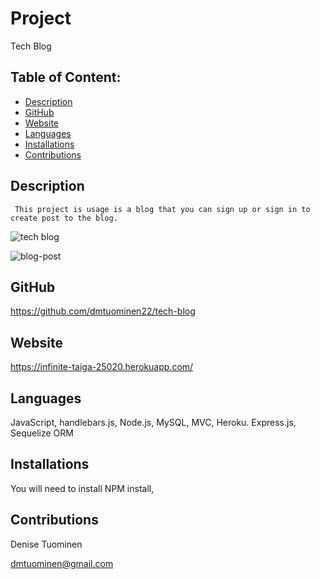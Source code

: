 # Project  
  Tech Blog
## Table of Content:
* [Description](#description)
* [GitHub](#github)
* [Website](#website)
* [Languages](#languages)
* [Installations](#installations)
* [Contributions](#contributions)

## Description
     This project is usage is a blog that you can sign up or sign in to create post to the blog.
    
![tech blog](https://user-images.githubusercontent.com/84994258/135731977-0238fe5b-d39f-471e-b354-ba9d62973f0b.PNG)
   
![blog-post](https://user-images.githubusercontent.com/84994258/135731989-b636be37-618d-4907-9e89-7efede0293de.PNG)


## GitHub
 https://github.com/dmtuominen22/tech-blog

## Website 
https://infinite-taiga-25020.herokuapp.com/
## Languages
  JavaScript, handlebars.js, Node.js, MySQL, MVC, Heroku. Express.js, Sequelize ORM
## Installations
  You will need to install  NPM install, 
 ## Contributions
  Denise Tuominen
  
  dmtuominen@gmail.com 

